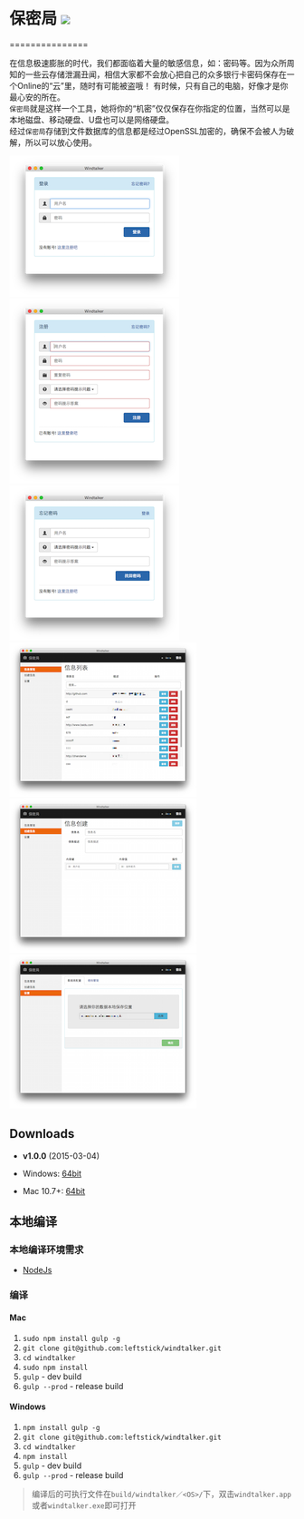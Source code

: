 # 保密局 ![](http://img.shields.io/badge/version-v1.0.0-green.svg) #
===============

在信息极速膨胀的时代，我们都面临着大量的敏感信息，如：密码等。因为众所周知的一些云存储泄漏丑闻，相信大家都不会放心把自己的众多银行卡密码保存在一个Online的“云”里，随时有可能被盗哦！
有时候，只有自己的电脑，好像才是你最心安的所在。  
`保密局`就是这样一个工具，她将你的“机密”仅仅保存在你指定的位置，当然可以是本地磁盘、移动硬盘、U盘也可以是网络硬盘。  
经过`保密局`存储到文件数据库的信息都是经过OpenSSL加密的，确保不会被人为破解，所以可以放心使用。

![](./docs/imgs/login.png)  ![](./docs/imgs/signup.png)
![](./docs/imgs/forget.png) ![](./docs/imgs/secret.png)
![](./docs/imgs/create.png) ![](./docs/imgs/setting.png)

## Downloads ##

* **v1.0.0** (2015-03-04)

 * Windows: [64bit](https://github.com/leftstick/windtalker/releases/download/1.0.0/windtalker-v1.0.0-win-x64.tar.gz)
 * Mac 10.7+: [64bit](https://github.com/leftstick/windtalker/releases/download/1.0.0/windtalker-v1.0.0-darwin-x64.tar.gz)


## 本地编译 ##

### 本地编译环境需求 ###

* [NodeJs](http://nodejs.org)


### 编译 ###

#### Mac ####

1. `sudo npm install gulp -g`
2. `git clone git@github.com:leftstick/windtalker.git`
3. `cd windtalker`
4. `sudo npm install`
5. `gulp` - dev build
6. `gulp --prod` - release build


#### Windows ####

1. `npm install gulp -g`
2. `git clone git@github.com:leftstick/windtalker.git`
3. `cd windtalker`
4. `npm install`
5. `gulp` - dev build
6. `gulp --prod` - release build

> 编译后的可执行文件在`build/windtalker／<OS>/`下，双击`windtalker.app`或者`windtalker.exe`即可打开
